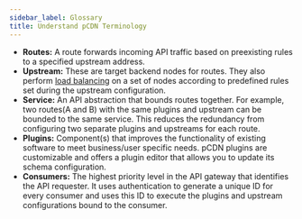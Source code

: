```yaml
---
sidebar_label: Glossary
title: Understand pCDN Terminology
---
```


- **Routes:** A route forwards incoming API traffic based on preexisting rules to a specified upstream address. 
- **Upstream:** These are target backend nodes for routes. They also perform [load balancing](./03-tutorials/enable-load-balancing.md) on a set of nodes according to predefined rules set during the upstream configuration.
- **Service:** An API abstraction that bounds routes together. For example, two routes(A and B) with the same plugins and upstream can be bounded to the same service. This reduces the redundancy from configuring two separate plugins and upstreams for each route.
- **Plugins:** Component(s) that improves the functionality of existing software to meet business/user specific needs. pCDN plugins are customizable and offers a plugin editor that allows you to update its schema configuration.
- **Consumers:** The highest priority level in the API gateway that identifies the API requester. It uses authentication to generate a unique ID for every consumer and uses this ID to execute the plugins and upstream configurations bound to the consumer.